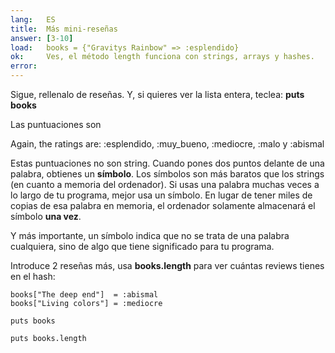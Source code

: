 ```yaml
---
lang:   ES
title:  Más mini-reseñas
answer: [3-10]
load:   books = {"Gravitys Rainbow" => :esplendido}
ok:     Ves, el método length funciona con strings, arrays y hashes.
error:
---
```


Sigue, rellenalo de reseñas. Y, si quieres ver la lista entera, teclea: __puts books__

Las puntuaciones son

Again, the ratings are: :esplendido, :muy_bueno, :mediocre, :malo y :abismal

Estas puntuaciones no son string. Cuando pones dos puntos delante de una palabra, obtienes un __símbolo__.
Los símbolos son más baratos que los strings (en cuanto a memoria del ordenador). Si usas una palabra muchas veces
a lo largo de tu programa, mejor usa un símbolo. En lugar de tener miles de copias de esa palabra en memoria, 
el ordenador solamente almacenará el símbolo __una vez__.

Y más importante, un símbolo indica que no se trata de una palabra cualquiera, sino de algo que tiene significado para tu programa.

Introduce 2 reseñas más, usa __books.length__ para ver cuántas reviews tienes en el hash:

    books["The deep end"]  = :abismal
    books["Living colors"] = :mediocre
    
    puts books
    
    puts books.length
